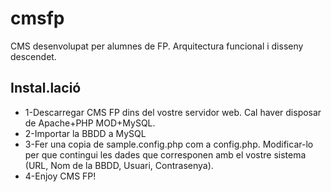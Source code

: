 # cmsfp
CMS desenvolupat per alumnes de FP. Arquitectura funcional i disseny descendet.

## Instal.lació
* 1-Descarregar CMS FP dins del vostre servidor web. Cal haver disposar de Apache+PHP MOD+MySQL.
* 2-Importar la BBDD a MySQL
* 3-Fer una copia de sample.config.php com a config.php. Modificar-lo per que contingui les dades que corresponen amb el vostre sistema (URL, Nom de la BBDD, Usuari, Contrasenya).
* 4-Enjoy CMS FP!



